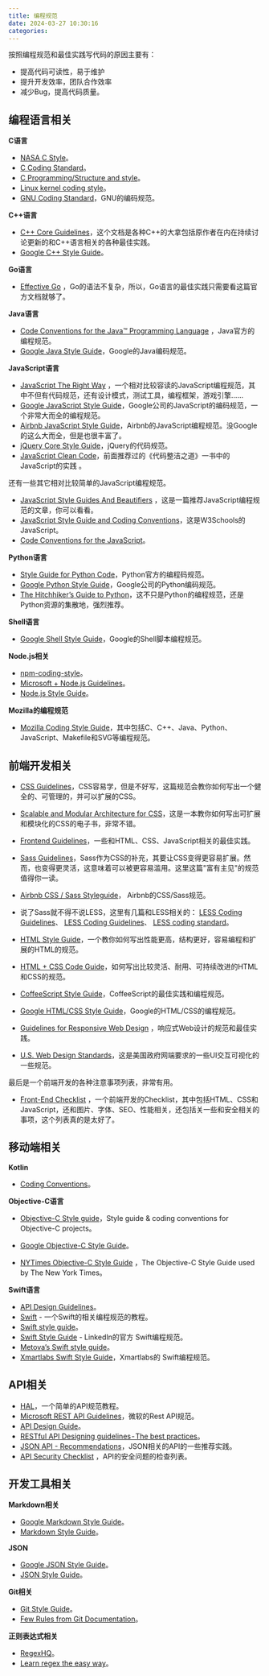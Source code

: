 ```yaml
---
title: 编程规范
date: 2024-03-27 10:30:16
categories:
---
```


按照编程规范和最佳实践写代码的原因主要有：

- 提高代码可读性，易于维护
- 提升开发效率，团队合作效率
- 减少Bug，提高代码质量。

<!-- more -->

## 编程语言相关

**C语言**

- [NASA C Style](http://homepages.inf.ed.ac.uk/dts/pm/Papers/nasa-c-style.pdf)。
- [C Coding Standard](https://users.ece.cmu.edu/~eno/coding/CCodingStandard.html)。
- [C Programming/Structure and style](https://en.wikibooks.org/wiki/C_Programming/Structure_and_style)。
- [Linux kernel coding style](https://www.kernel.org/doc/html/latest/process/coding-style.html)。
- [GNU Coding Standard](https://www.gnu.org/prep/standards/html_node/Writing-C.html)，GNU的编码规范。

**C++语言**

- [C++ Core Guidelines](http://isocpp.github.io/CppCoreGuidelines/CppCoreGuidelines)，这个文档是各种C++的大拿包括原作者在内在持续讨论更新的和C++语言相关的各种最佳实践。
- [Google C++ Style Guide](https://google.github.io/styleguide/cppguide.html)。

**Go语言**

- [Effective Go](https://golang.org/doc/effective_go.html) ，Go的语法不复杂，所以，Go语言的最佳实践只需要看这篇官方文档就够了。

**Java语言**

- [Code Conventions for the Java™ Programming Language](http://www.oracle.com/technetwork/java/codeconvtoc-136057.html) ，Java官方的编程规范。
- [Google Java Style Guide](https://google.github.io/styleguide/javaguide.html)，Google的Java编码规范。

**JavaScript语言**

- [JavaScript The Right Way](http://jstherightway.org) ，一个相对比较容读的JavaScript编程规范，其中不但有代码规范，还有设计模式，测试工具，编程框架，游戏引擎……
- [Google JavaScript Style Guide](https://google.github.io/styleguide/jsguide.html)，Google公司的JavaScript的编码规范，一个非常大而全的编程规范。
- [Airbnb JavaScript Style Guide](https://github.com/airbnb/javascript)，Airbnb的JavaScript编程规范。没Google的这么大而全，但是也很丰富了。
- [jQuery Core Style Guide](http://contribute.jquery.org/style-guide/js/)，jQuery的代码规范。
- [JavaScript Clean Code](https://github.com/ryanmcdermott/clean-code-javascript)，前面推荐过的《代码整洁之道》一书中的JavaScript的实践 。

还有一些其它相对比较简单的JavaScript编程规范。

- [JavaScript Style Guides And Beautifiers](https://addyosmani.com/blog/javascript-style-guides-and-beautifiers/) ，这是一篇推荐JavaScript编程规范的文章，你可以看看。
- [JavaScript Style Guide and Coding Conventions](https://www.w3schools.com/js/js_conventions.asp)，这是W3Schools的JavaScript。
- [Code Conventions for the JavaScript](http://crockford.com/javascript/code.html)。

**Python语言**

- [Style Guide for Python Code](https://www.python.org/dev/peps/pep-0008/)，Python官方的编程码规范。
- [Google Python Style Guide](https://google.github.io/styleguide/pyguide.html)，Google公司的Python编码规范。
- [The Hitchhiker’s Guide to Python](http://docs.python-guide.org/en/latest/)，这不只是Python的编程规范，还是Python资源的集散地，强烈推荐。

**Shell语言**

- [Google Shell Style Guide](https://google.github.io/styleguide/shell.xml)，Google的Shell脚本编程规范。

**Node.js相关**

- [npm-coding-style](https://docs.npmjs.com/misc/coding-style)。
- [Microsoft + Node.js Guidelines](https://github.com/Microsoft/nodejs-guidelines)。
- [Node.js Style Guide](https://github.com/felixge/node-style-guide)。

**Mozilla的编程规范**

- [Mozilla Coding Style Guide](https://developer.mozilla.org/en-US/docs/Mozilla/Developer_guide/Coding_Style)，其中包括C、C++、Java、Python、JavaScript、Makefile和SVG等编程规范。

## 前端开发相关

- [CSS Guidelines](https://cssguidelin.es)，CSS容易学，但是不好写，这篇规范会教你如何写出一个健全的、可管理的，并可以扩展的CSS。

- [Scalable and Modular Architecture for CSS](https://smacss.com/)，这是一本教你如何写出可扩展和模块化的CSS的电子书，非常不错。

- [Frontend Guidelines](https://github.com/bendc/frontend-guidelines)，一些和HTML、CSS、JavaScript相关的最佳实践。

- [Sass Guidelines](https://sass-guidelin.es)，Sass作为CSS的补充，其要让CSS变得更容易扩展。然而，也变得更灵活，这意味着可以被更容易滥用。这里这篇"富有主见"的规范值得你一读。

- [Airbnb CSS / Sass Styleguide](https://github.com/airbnb/css)， Airbnb的CSS/Sass规范。

- 说了Sass就不得不说LESS，这里有几篇和LESS相关的： [LESS Coding Guidelines](https://gist.github.com/radermacher/f84b24af816111faf0ef)、 [LESS Coding Guidelines](https://github.com/odoo/odoo/wiki/LESS-coding-guidelines)、 [LESS coding standard](http://devdocs.magento.com/guides/v2.0/coding-standards/code-standard-less.html)。

- [HTML Style Guide](https://github.com/marcobiedermann/html-style-guide)，一个教你如何写出性能更高，结构更好，容易编程和扩展的HTML的规范。

- [HTML + CSS Code Guide](http://codeguide.co)，如何写出比较灵活、耐用、可持续改进的HTML和CSS的规范。

- [CoffeeScript Style Guide](https://github.com/polarmobile/coffeescript-style-guide)，CoffeeScript的最佳实践和编程规范。

- [Google HTML/CSS Style Guide](https://google.github.io/styleguide/htmlcssguide.html)，Google的HTML/CSS的编程规范。

- [Guidelines for Responsive Web Design](https://www.smashingmagazine.com/2011/01/guidelines-for-responsive-web-design/) ，响应式Web设计的规范和最佳实践。

- [U.S. Web Design Standards](https://standards.usa.gov)，这是美国政府网端要求的一些UI交互可视化的一些规范。


最后是一个前端开发的各种注意事项列表，非常有用。

- [Front-End Checklist](https://github.com/thedaviddias/Front-End-Checklist) ，一个前端开发的Checklist，其中包括HTML、CSS和JavaScript，还和图片、字体、SEO、性能相关，还包括关一些和安全相关的事项，这个列表真的是太好了。

## 移动端相关

**Kotlin**

- [Coding Conventions](https://kotlinlang.org/docs/reference/coding-conventions.html)。

**Objective-C语言**

- [Objective-C Style guide](https://github.com/github/objective-c-style-guide)，Style guide & coding conventions for Objective-C projects。

- [Google Objective-C Style Guide](https://google.github.io/styleguide/objcguide.xml)。

- [NYTimes Objective-C Style Guide](https://github.com/NYTimes/objective-c-style-guide) ，The Objective-C Style Guide used by The New York Times。


**Swift语言**

- [API Design Guidelines](https://swift.org/documentation/api-design-guidelines/)。
- [Swift](https://github.com/github/swift-style-guide) \- 一个Swift的相关编程规范的教程。
- [Swift style guide](https://github.com/raywenderlich/swift-style-guide)。
- [Swift Style Guide](https://github.com/linkedin/swift-style-guide) \- LinkedIn的官方 Swift编程规范。
- [Metova’s Swift style guide](https://github.com/metova/swift-style-guide)。
- [Xmartlabs Swift Style Guide](https://github.com/xmartlabs/Swift-Style-Guide)，Xmartlabs的 Swift编程规范。

## API相关

- [HAL](https://stateless.group/hal_specification.html)，一个简单的API规范教程。
- [Microsoft REST API Guidelines](https://github.com/Microsoft/api-guidelines)，微软的Rest API规范。
- [API Design Guide](http://apiguide.readthedocs.io/en/latest/)。
- [RESTful API Designing guidelines - The best practices](https://hackernoon.com/restful-api-designing-guidelines-the-best-practices-60e1d954e7c9)。
- [JSON API - Recommendations](http://jsonapi.org/recommendations)，JSON相关的API的一些推荐实践。
- [API Security Checklist](https://github.com/shieldfy/API-Security-Checklist) ，API的安全问题的检查列表。

## 开发工具相关

**Markdown相关**

- [Google Markdown Style Guide](https://github.com/google/styleguide/blob/gh-pages/docguide/style.md)。
- [Markdown Style Guide](http://www.cirosantilli.com/markdown-style-guide/)。

**JSON**

- [Google JSON Style Guide](https://google.github.io/styleguide/jsoncstyleguide.xml)。
- [JSON Style Guide](http://www.w3resource.com/slides/json-style-guide.php)。

**Git相关**

- [Git Style Guide](https://github.com/agis/git-style-guide)。
- [Few Rules from Git Documentation](https://github.com/git/git/blob/master/Documentation/CodingGuidelines)。

**正则表达式相关**

- [RegexHQ](https://github.com/regexhq)。
- [Learn regex the easy way](https://github.com/zeeshanu/learn-regex)。
